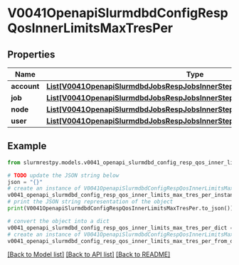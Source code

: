 # V0041OpenapiSlurmdbdConfigRespQosInnerLimitsMaxTresPer


## Properties

Name | Type | Description | Notes
------------ | ------------- | ------------- | -------------
**account** | [**List[V0041OpenapiSlurmdbdJobsRespJobsInnerStepsInnerTresRequestedMaxInner]**](V0041OpenapiSlurmdbdJobsRespJobsInnerStepsInnerTresRequestedMaxInner.md) | MaxTRESPerAccount | [optional]
**job** | [**List[V0041OpenapiSlurmdbdJobsRespJobsInnerStepsInnerTresRequestedMaxInner]**](V0041OpenapiSlurmdbdJobsRespJobsInnerStepsInnerTresRequestedMaxInner.md) | MaxTRESPerJob | [optional]
**node** | [**List[V0041OpenapiSlurmdbdJobsRespJobsInnerStepsInnerTresRequestedMaxInner]**](V0041OpenapiSlurmdbdJobsRespJobsInnerStepsInnerTresRequestedMaxInner.md) | MaxTRESPerNode | [optional]
**user** | [**List[V0041OpenapiSlurmdbdJobsRespJobsInnerStepsInnerTresRequestedMaxInner]**](V0041OpenapiSlurmdbdJobsRespJobsInnerStepsInnerTresRequestedMaxInner.md) | MaxTRESPerUser | [optional]

## Example

```python
from slurmrestpy.models.v0041_openapi_slurmdbd_config_resp_qos_inner_limits_max_tres_per import V0041OpenapiSlurmdbdConfigRespQosInnerLimitsMaxTresPer

# TODO update the JSON string below
json = "{}"
# create an instance of V0041OpenapiSlurmdbdConfigRespQosInnerLimitsMaxTresPer from a JSON string
v0041_openapi_slurmdbd_config_resp_qos_inner_limits_max_tres_per_instance = V0041OpenapiSlurmdbdConfigRespQosInnerLimitsMaxTresPer.from_json(json)
# print the JSON string representation of the object
print(V0041OpenapiSlurmdbdConfigRespQosInnerLimitsMaxTresPer.to_json())

# convert the object into a dict
v0041_openapi_slurmdbd_config_resp_qos_inner_limits_max_tres_per_dict = v0041_openapi_slurmdbd_config_resp_qos_inner_limits_max_tres_per_instance.to_dict()
# create an instance of V0041OpenapiSlurmdbdConfigRespQosInnerLimitsMaxTresPer from a dict
v0041_openapi_slurmdbd_config_resp_qos_inner_limits_max_tres_per_from_dict = V0041OpenapiSlurmdbdConfigRespQosInnerLimitsMaxTresPer.from_dict(v0041_openapi_slurmdbd_config_resp_qos_inner_limits_max_tres_per_dict)
```
[[Back to Model list]](../README.md#documentation-for-models) [[Back to API list]](../README.md#documentation-for-api-endpoints) [[Back to README]](../README.md)



